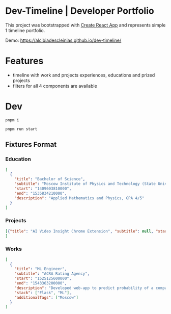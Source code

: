 # Dev-Timeline | Developer Portfolio

This project was bootstrapped with [Create React App](https://github.com/facebook/create-react-app) and represents simple 1 timeline portfolio.

Demo: https://alcibiadescleinias.github.io/dev-timeline/

# Features
- timeline with work and projects experiences, educations and prized projects
- filters for all 4 components are available

# Dev

`pnpm i`

`pnpm run start`

## Fixtures Format

### Education
```json
[
  {
    "title": "Bachelor of Science",
    "subtitle": "Moscow Institute of Physics and Technology (State University) (MIPT)",
    "start": "1409603810000",
    "end": "1535834210000",
    "description": "Applied Mathematics and Physics, GPA 4/5"
  }
]
```

### Projects
```json
[{"title": "AI Video Insight Chrome Extension", "subtitle": null, "start": "1719957600000", "description": "Extension for Video Summary, Clickbait Rating, TL;DR of Comments. Project built according to the provided technical task for 10 hours (check readme)", "stack": ["Docker", "FastAPI", "JavaScript", "Python"], "additionalTags": ["ChromeExtension", "Openai", "Withdocs"], "publicUrl": null, "moreInfoUrl": "https://www.notion.so/why-nft/36420a38619747d0943074f9139224f2", "awards": null}
]
```

### Works
```json
[
  {
    "title": "ML Engineer",
    "subtitle": "ACRA Rating Agency",
    "start": "1525125600000",
    "end": "1543363200000",
    "description": "Developed web-app to predict probability of a company default",
    "stack": ["Flask", "ML"],
    "additionalTags": ["Moscow"]
  }
]
```